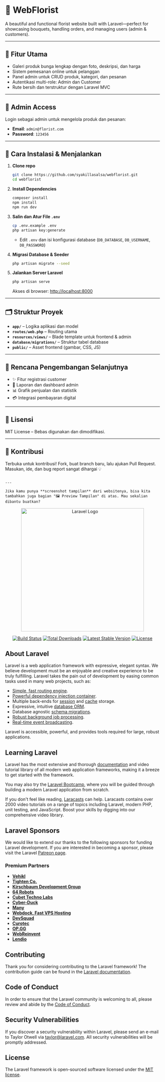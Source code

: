 # 🌸 WebFlorist

A beautiful and functional florist website built with Laravel—perfect for showcasing bouquets, handling orders, and managing users (admin & customers).

---

## 🎯 Fitur Utama

- Galeri produk bunga lengkap dengan foto, deskripsi, dan harga  
- Sistem pemesanan online untuk pelanggan  
- Panel admin untuk CRUD produk, kategori, dan pesanan  
- Autentikasi multi-role: Admin dan Customer  
- Rute bersih dan terstruktur dengan Laravel MVC

---

## 🔐 Admin Access

Login sebagai admin untuk mengelola produk dan pesanan:

- **Email**: `admin@florist.com`  
- **Password**: `123456`

---

## 🚀 Cara Instalasi & Menjalankan

1. **Clone repo**  
   ```bash
   git clone https://github.com/syakillasalsa/webflorist.git
   cd webflorist


2. **Install Dependencies**

   ```bash
   composer install
   npm install
   npm run dev
   ```

3. **Salin dan Atur File `.env`**

   ```bash
   cp .env.example .env
   php artisan key:generate
   ```

   * Edit `.env` dan isi konfigurasi database (`DB_DATABASE`, `DB_USERNAME`, `DB_PASSWORD`)

4. **Migrasi Database & Seeder**

   ```bash
   php artisan migrate --seed
   ```

5. **Jalankan Server Laravel**

   ```bash
   php artisan serve
   ```

   Akses di browser: [http://localhost:8000](http://localhost:8000)

---

## 🗂️ Struktur Proyek

* **`app/`** – Logika aplikasi dan model
* **`routes/web.php`** – Routing utama
* **`resources/views/`** – Blade template untuk frontend & admin
* **`database/migrations/`** – Struktur tabel database
* **`public/`** – Asset frontend (gambar, CSS, JS)

---

## 🔧 Rencana Pengembangan Selanjutnya

* ✨ Fitur registrasi customer
* 🧾 Laporan dan dashboard admin
* 📊 Grafik penjualan dan statistik
* 💳 Integrasi pembayaran digital

---

## 📄 Lisensi

MIT License – Bebas digunakan dan dimodifikasi.

---

## 🤝 Kontribusi

Terbuka untuk kontribusi!
Fork, buat branch baru, lalu ajukan Pull Request.
Masukan, ide, dan bug report sangat dihargai 💡

```

---

Jika kamu punya **screenshot tampilan** dari websitenya, bisa kita tambahkan juga bagian "🖼️ Preview Tampilan" di atas. Mau sekalian dibantu buatkan?
```





<p align="center"><a href="https://laravel.com" target="_blank"><img src="https://raw.githubusercontent.com/laravel/art/master/logo-lockup/5%20SVG/2%20CMYK/1%20Full%20Color/laravel-logolockup-cmyk-red.svg" width="400" alt="Laravel Logo"></a></p>

<p align="center">
<a href="https://github.com/laravel/framework/actions"><img src="https://github.com/laravel/framework/workflows/tests/badge.svg" alt="Build Status"></a>
<a href="https://packagist.org/packages/laravel/framework"><img src="https://img.shields.io/packagist/dt/laravel/framework" alt="Total Downloads"></a>
<a href="https://packagist.org/packages/laravel/framework"><img src="https://img.shields.io/packagist/v/laravel/framework" alt="Latest Stable Version"></a>
<a href="https://packagist.org/packages/laravel/framework"><img src="https://img.shields.io/packagist/l/laravel/framework" alt="License"></a>
</p>

## About Laravel

Laravel is a web application framework with expressive, elegant syntax. We believe development must be an enjoyable and creative experience to be truly fulfilling. Laravel takes the pain out of development by easing common tasks used in many web projects, such as:

- [Simple, fast routing engine](https://laravel.com/docs/routing).
- [Powerful dependency injection container](https://laravel.com/docs/container).
- Multiple back-ends for [session](https://laravel.com/docs/session) and [cache](https://laravel.com/docs/cache) storage.
- Expressive, intuitive [database ORM](https://laravel.com/docs/eloquent).
- Database agnostic [schema migrations](https://laravel.com/docs/migrations).
- [Robust background job processing](https://laravel.com/docs/queues).
- [Real-time event broadcasting](https://laravel.com/docs/broadcasting).

Laravel is accessible, powerful, and provides tools required for large, robust applications.

## Learning Laravel

Laravel has the most extensive and thorough [documentation](https://laravel.com/docs) and video tutorial library of all modern web application frameworks, making it a breeze to get started with the framework.

You may also try the [Laravel Bootcamp](https://bootcamp.laravel.com), where you will be guided through building a modern Laravel application from scratch.

If you don't feel like reading, [Laracasts](https://laracasts.com) can help. Laracasts contains over 2000 video tutorials on a range of topics including Laravel, modern PHP, unit testing, and JavaScript. Boost your skills by digging into our comprehensive video library.

## Laravel Sponsors

We would like to extend our thanks to the following sponsors for funding Laravel development. If you are interested in becoming a sponsor, please visit the Laravel [Patreon page](https://patreon.com/taylorotwell).

### Premium Partners

- **[Vehikl](https://vehikl.com/)**
- **[Tighten Co.](https://tighten.co)**
- **[Kirschbaum Development Group](https://kirschbaumdevelopment.com)**
- **[64 Robots](https://64robots.com)**
- **[Cubet Techno Labs](https://cubettech.com)**
- **[Cyber-Duck](https://cyber-duck.co.uk)**
- **[Many](https://www.many.co.uk)**
- **[Webdock, Fast VPS Hosting](https://www.webdock.io/en)**
- **[DevSquad](https://devsquad.com)**
- **[Curotec](https://www.curotec.com/services/technologies/laravel/)**
- **[OP.GG](https://op.gg)**
- **[WebReinvent](https://webreinvent.com/?utm_source=laravel&utm_medium=github&utm_campaign=patreon-sponsors)**
- **[Lendio](https://lendio.com)**

## Contributing

Thank you for considering contributing to the Laravel framework! The contribution guide can be found in the [Laravel documentation](https://laravel.com/docs/contributions).

## Code of Conduct

In order to ensure that the Laravel community is welcoming to all, please review and abide by the [Code of Conduct](https://laravel.com/docs/contributions#code-of-conduct).

## Security Vulnerabilities

If you discover a security vulnerability within Laravel, please send an e-mail to Taylor Otwell via [taylor@laravel.com](mailto:taylor@laravel.com). All security vulnerabilities will be promptly addressed.

## License

The Laravel framework is open-sourced software licensed under the [MIT license](https://opensource.org/licenses/MIT).
